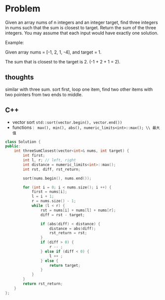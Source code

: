 # Problem

Given an array nums of n integers and an integer target, find three integers in nums such that the sum is closest to target. Return the sum of the three integers. You may assume that each input would have exactly one solution.

Example:

Given array nums = [-1, 2, 1, -4], and target = 1.

The sum that is closest to the target is 2. (-1 + 2 + 1 = 2).

## thoughts

similar with three sum. sort first, loop one item, find two other items with two pointers from two ends to middle.

## C++

- vector sort ```std::sort(vector.begin(), vector.end()) ```
- functions : ``` max(), min(), abs(), numeric_limits<int>::max(); \\ 最大值```


```c++
class Solution {
public:
    int threeSumClosest(vector<int>& nums, int target) {
        int first;
        int l, r; // left, right
        int distance = numeric_limits<int>::max();
        int rst, diff, rst_return;

        sort(nums.begin(), nums.end());

        for (int i = 0; i < nums.size(); i ++) {
            first = nums[i];
            l = i + 1;
            r = nums.size() - 1;
            while (l < r) {
                rst = nums[i] + nums[l] + nums[r];
                diff = rst - target;

                if (abs(diff) < distance) {
                    distance = abs(diff);
                    rst_return = rst;
                }
                if (diff > 0) {
                    r -- ;
                } else if (diff < 0) {
                    l ++ ;
                } else {
                    return target;
                }
            }
        }
        return rst_return;
    }
};
```
